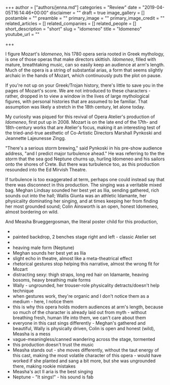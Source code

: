 +++
author = ["authors/jenna.md"]
categories = "Review"
date = "2019-04-05T16:14:46+00:00"
disclaimer = ""
draft = true
image_gallery = []
postamble = ""
preamble = ""
primary_image = ""
primary_image_credit = ""
related_articles = []
related_companies = []
related_people = []
short_description = "short"
slug = "idomeneo"
title = "Idomeneo"
youtube_url = ""

+++

I figure Mozart's _Idomeneo_, his 1780 opera seria rooted in Greek mythology, is one of those operas that make directors skittish. _Idomeneo_, filled with mature, breathtaking music, can so easily keep an audience at arm's length. Much of the opera is a string of substantial arias, a form that seems slightly archaic in the hands of Mozart, which continuously puts the plot on pause. 

If you're not up on your Greek/Trojan history, there's little to save you in the pages of Mozart's score. We are not introduced to these characters - rather, dropped in to view a window in the lives of large mythological figures, with personal histories that are assumed to be familiar. That assumption was likely a stretch in the 18th century, let alone today.

My curiosity was piqued for this revival of Opera Atelier's production of _Idomeneo_, first put up in 2008. Mozart is on the late end of the 17th- and 18th-century works that are Atelier's focus, making it an interesting test of the tried-and-true aesthetic of Co-Artistic Directors Marshall Pynkoski and Jeannette Lajeunesse Zingg.

"There's a serious storm brewing," said Pynkoski in his pre-show audience address, "and I predict major turbulence ahead." He was referring to the the storm that the sea god Neptune churns up, hurling Idomeneo and his sailors onto the shores of Crete. But there was turbulence too, as this production resounded into the Ed Mirvish Theatre.

If turbulence is too exaggerated at term, perhaps one could instead say that there was disconnect in this production. The singing was a veritable mixed bag. Meghan Lindsay sounded her best yet as Ilia, sending gathered, rich sounds out into the hall; Wallis Giunta was an athletic Idamante, her physicality dominating her singing, and at times keeping her from finding her most grounded sound; Colin Ainsworth is an open, honest Idomeneo, almost bordering on wild.

And Measha Brueggergosman, the literal poster child for this production, 

* 
* painted backdrop, 2 benches stage right and left - classic Atelier set
* 
* heaving male form (Neptune)
* Meghan sounds her best yet as Ilia
* slight echo in theatre, almost like a meta-theatrical effect
* rhetorical gestures stop helping this narrative, almost the wrong fit for Mozart
* distracting sexy: thigh straps, long red hair on Idamante, heaving bosoms, heavy breathing male forms
* Wally - ungrounded, her trouser-role physicality detracts/doesn't help technique
* when gestures work, they're organic and I don't notice them as a medium - here, I notice them
* this is why this opera holds modern audiences at arm's length, because so much of the character is already laid out from myth - without breathing fresh, human life into them, we can't care about them
* everyone in this cast sings differently - Meghan's gathered and beautiful, Wally is physically driven, Colin is open and honest (wild), Measha is a mess
* vague-meaningless/canned wandering across the stage, tormented
* this production doesn't trust the music
* Measha stands out - she moves differently, without the taut energy of this cast, making the most volatile character of this opera - would have worked if she planted and sang a bit more, but she was ungrounded there, making rookie mistakes
* Measha's act II aria is the best singing
* Neptune - "It sings!" - his sound is fab